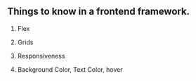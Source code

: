 ## Things to know in a frontend framework.&#x20;

1.  Flex

2.  Grids

3.  Responsiveness

4.  Background Color, Text Color, hover

